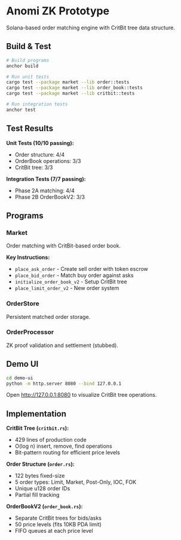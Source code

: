 # Anomi ZK Prototype

Solana-based order matching engine with CritBit tree data structure.

## Build & Test

```bash
# Build programs
anchor build

# Run unit tests
cargo test --package market --lib order::tests
cargo test --package market --lib order_book::tests
cargo test --package market --lib critbit::tests

# Run integration tests
anchor test
```

## Test Results

**Unit Tests (10/10 passing):**
- Order structure: 4/4
- OrderBook operations: 3/3
- CritBit tree: 3/3

**Integration Tests (7/7 passing):**
- Phase 2A matching: 4/4
- Phase 2B OrderBookV2: 3/3

## Programs

### Market
Order matching with CritBit-based order book.

**Key Instructions:**
- `place_ask_order` - Create sell order with token escrow
- `place_bid_order` - Match buy order against asks
- `initialize_order_book_v2` - Setup CritBit tree
- `place_limit_order_v2` - New order system

### OrderStore
Persistent matched order storage.

### OrderProcessor
ZK proof validation and settlement (stubbed).

## Demo UI

```bash
cd demo-ui
python -m http.server 8080 --bind 127.0.0.1
```

Open http://127.0.0.1:8080 to visualize CritBit tree operations.

## Implementation

**CritBit Tree (`critbit.rs`):**
- 429 lines of production code
- O(log n) insert, remove, find operations
- Bit-pattern routing for efficient price levels

**Order Structure (`order.rs`):**
- 122 bytes fixed-size
- 5 order types: Limit, Market, Post-Only, IOC, FOK
- Unique u128 order IDs
- Partial fill tracking

**OrderBookV2 (`order_book.rs`):**
- Separate CritBit trees for bids/asks
- 50 price levels (fits 10KB PDA limit)
- FIFO queues at each price level
